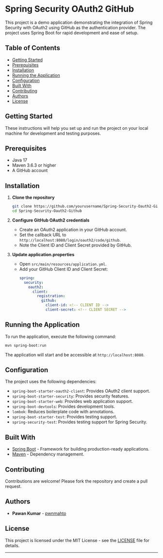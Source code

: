 # Spring Security OAuth2 GitHub

This project is a demo application demonstrating the integration of Spring Security with OAuth2 using GitHub as the authentication provider. The project uses Spring Boot for rapid development and ease of setup.

## Table of Contents

- [Getting Started](#getting-started)
- [Prerequisites](#prerequisites)
- [Installation](#installation)
- [Running the Application](#running-the-application)
- [Configuration](#configuration)
- [Built With](#built-with)
- [Contributing](#contributing)
- [Authors](#authors)
- [License](#license)

## Getting Started

These instructions will help you set up and run the project on your local machine for development and testing purposes.

## Prerequisites

- Java 17
- Maven 3.6.3 or higher
- A GitHub account

## Installation

1. **Clone the repository**
    ```sh
    git clone https://github.com/yourusername/Spring-Security-Oauth2-Github.git
    cd Spring-Security-Oauth2-Github
    ```

2. **Configure GitHub OAuth2 credentials**
    - Create an OAuth2 application in your GitHub account.
    - Set the callback URL to `http://localhost:8080/login/oauth2/code/github`.
    - Note the Client ID and Client Secret provided by GitHub.

3. **Update application.properties**
    - Open `src/main/resources/application.yml`.
    - Add your GitHub Client ID and Client Secret:
      ```yml
      spring:
        security: 
          oauth2:
            client:
              registration:
                github:
                  client-id: <!-- CLIENT ID -->
                  client-secret: <!-- CLIENT SECRET -->
      ```

## Running the Application

To run the application, execute the following command:

```sh
mvn spring-boot:run
```

The application will start and be accessible at `http://localhost:8080`.

## Configuration

The project uses the following dependencies:

- `spring-boot-starter-oauth2-client`: Provides OAuth2 client support.
- `spring-boot-starter-security`: Provides security features.
- `spring-boot-starter-web`: Provides web application support.
- `spring-boot-devtools`: Provides development tools.
- `lombok`: Reduces boilerplate code with annotations.
- `spring-boot-starter-test`: Provides testing support.
- `spring-security-test`: Provides testing support for Spring Security.

## Built With

- [Spring Boot](https://spring.io/projects/spring-boot) - Framework for building production-ready applications.
- [Maven](https://maven.apache.org/) - Dependency management.

## Contributing

Contributions are welcome! Please fork the repository and create a pull request.

## Authors

- **Pawan Kumar** - [pwnmahto](https://github.com/pwnmahto)

## License

This project is licensed under the MIT License - see the [LICENSE](LICENSE) file for details.

---